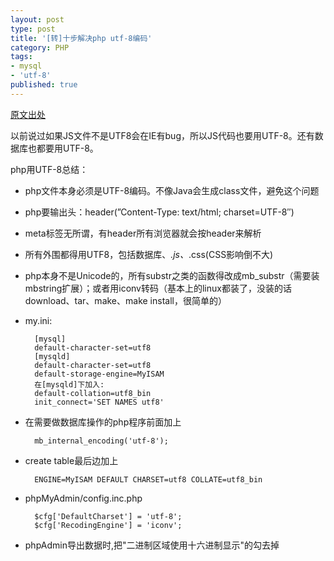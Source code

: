 ```yaml
---
layout: post
type: post
title: '[转]十步解决php utf-8编码'
category: PHP
tags:
- mysql
- 'utf-8'
published: true
---
```


[原文出处](http://goby2008.iteye.com/blog/261878)

以前说过如果JS文件不是UTF8会在IE有bug，所以JS代码也要用UTF-8。还有数据库也都要用UTF-8。  


php用UTF-8总结：

* php文件本身必须是UTF-8编码。不像Java会生成class文件，避免这个问题
* php要输出头：header(”Content-Type: text/html; charset=UTF-8″)
* meta标签无所谓，有header所有浏览器就会按header来解析
* 所有外围都得用UTF8，包括数据库、*.js、*.css(CSS影响倒不大)
* php本身不是Unicode的，所有substr之类的函数得改成mb_substr（需要装mbstring扩展）；或者用iconv转码（基本上的linux都装了，没装的话download、tar、make、make install，很简单的）
* my.ini:

		[mysql]
		default-character-set=utf8
		[mysqld]
		default-character-set=utf8
		default-storage-engine=MyISAM
		在[mysqld]下加入:
		default-collation=utf8_bin
		init_connect='SET NAMES utf8'

* 在需要做数据库操作的php程序前面加上

		mb_internal_encoding('utf-8');

* create table最后边加上

		ENGINE=MyISAM DEFAULT CHARSET=utf8 COLLATE=utf8_bin

* phpMyAdmin/config.inc.php

		$cfg['DefaultCharset'] = 'utf-8';
		$cfg['RecodingEngine'] = 'iconv';

* phpAdmin导出数据时,把"二进制区域使用十六进制显示"的勾去掉

